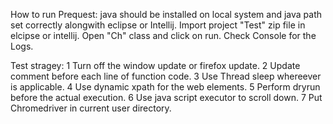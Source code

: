 How to run 
Prequest: java should be installed on local system and java path set correctly alongwith eclipse or Intellij.
Import project "Test" zip file in elcipse or intellij.
Open "Ch" class and click on run.
Check Console for the Logs.


Test stragey:
1 Turn off the window update or firefox update.
2 Update comment before each line of function code.
3 Use Thread sleep whereever is applicable.
4 Use dynamic xpath for the web elements.
5 Perform dryrun before the actual execution.
6 Use java script executor to scroll down.
7 Put Chromedriver in current user directory.


